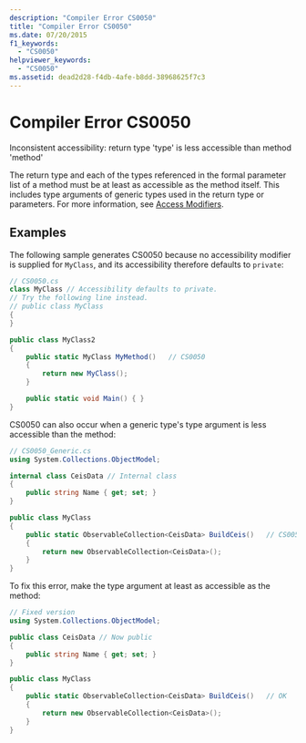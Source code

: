 ```yaml
---
description: "Compiler Error CS0050"
title: "Compiler Error CS0050"
ms.date: 07/20/2015
f1_keywords:
  - "CS0050"
helpviewer_keywords:
  - "CS0050"
ms.assetid: dead2d28-f4db-4afe-b8dd-38968625f7c3
---
```

# Compiler Error CS0050

Inconsistent accessibility: return type 'type' is less accessible than method 'method'

 The return type and each of the types referenced in the formal parameter list of a method must be at least as accessible as the method itself. This includes type arguments of generic types used in the return type or parameters. For more information, see [Access Modifiers](../../programming-guide/classes-and-structs/access-modifiers.md).

## Examples

 The following sample generates CS0050 because no accessibility modifier is supplied for `MyClass`, and its accessibility therefore defaults to `private`:

```csharp
// CS0050.cs
class MyClass // Accessibility defaults to private.
// Try the following line instead.
// public class MyClass
{
}

public class MyClass2
{
    public static MyClass MyMethod()   // CS0050
    {
        return new MyClass();
    }

    public static void Main() { }
}
```

CS0050 can also occur when a generic type's type argument is less accessible than the method:

```csharp
// CS0050_Generic.cs
using System.Collections.ObjectModel;

internal class CeisData // Internal class
{
    public string Name { get; set; }
}

public class MyClass
{
    public static ObservableCollection<CeisData> BuildCeis()   // CS0050
    {
        return new ObservableCollection<CeisData>();
    }
}
```

To fix this error, make the type argument at least as accessible as the method:

```csharp
// Fixed version
using System.Collections.ObjectModel;

public class CeisData // Now public
{
    public string Name { get; set; }
}

public class MyClass
{
    public static ObservableCollection<CeisData> BuildCeis()   // OK
    {
        return new ObservableCollection<CeisData>();
    }
}
```
